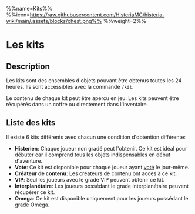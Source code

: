 %%name=Kits%%
%%icon=https://raw.githubusercontent.com/HisteriaMC/histeria-wiki/main/.assets/blocks/chest.png%%
%%weight=2%%

# Les kits

## Description

Les kits sont des ensembles d'objets pouvant être obtenus toutes les 24 heures. Ils sont accessibles avec la commande `/kit`.

Le contenu de chaque kit peut être aperçu en jeu. Les kits peuvent être récupérés dans un coffre ou directement dans l'inventaire.

## Liste des kits

Il existe 6 kits différents avec chacun une condition d'obtention différente:

- **Histerien**: Chaque joueur non gradé peut l'obtenir. Ce kit est idéal pour débuter car il comprend tous les objets indispensables en début d'aventure.
- **Vote**: Ce kit est disponible pour chaque joueur ayant [voté](https://vote.histeria.fr) le jour-même.
- **Créateur de contenu**: Les créateurs de contenu ont accès à ce kit.
- **VIP**: Seul les joueurs avec le grade VIP peuvent obtenir ce kit.
- **Interplanétaire**: Les joueurs possédant le grade Interplanétaire peuvent récupérer ce kit.
- **Omega**: Ce kit est disponible uniquement pour les joueurs possédant le grade Omega.



